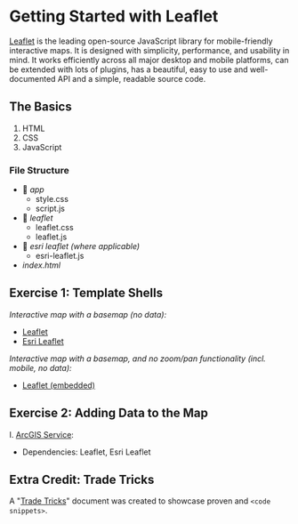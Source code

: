 # Getting Started with Leaflet
[Leaflet](http://leafletjs.com/reference.html) is the leading open-source JavaScript library for mobile-friendly interactive maps. It is designed with simplicity, performance, and usability in mind. It works efficiently across all major desktop and mobile platforms, can be extended with lots of plugins, has a beautiful, easy to use and well-documented API and a simple, readable source code.

## The Basics
1. HTML
2. CSS
3. JavaScript

### File Structure  
* :open_file_folder: _app_  
  * style.css  
  * script.js  
* :open_file_folder: _leaflet_  
  * leaflet.css  
  * leaflet.js  
* :open_file_folder: _esri leaflet (where applicable)_   
  * esri-leaflet.js  
* _index.html_   

## Exercise 1: Template Shells
_Interactive map with a basemap (no data):_  
* [Leaflet](http://geospatialem.github.io/getting-started-with-leaflet/templates/leaflet/index.html)  
* [Esri Leaflet](http://geospatialem.github.io/getting-started-with-leaflet/templates/esri-leaflet/index.html)  

_Interactive map with a basemap, and no zoom/pan functionality (incl. mobile, no data):_
* [Leaflet (embedded)](http://geospatialem.github.io/getting-started-with-leaflet/templates/leaflet-embedded/index.html)  


## Exercise 2: Adding Data to the Map
I. [ArcGIS Service](http://geospatialem.github.io/getting-started-with-leaflet/adding-data/service/index.html):  
  * Dependencies: Leaflet, Esri Leaflet

## Extra Credit: Trade Tricks
A "[Trade Tricks](http://github.com/geospatialem/getting-started-with-leaflet/blob/gh-pages/TRADETRICKS.md)" document was created to showcase proven and  `<code snippets>`.
